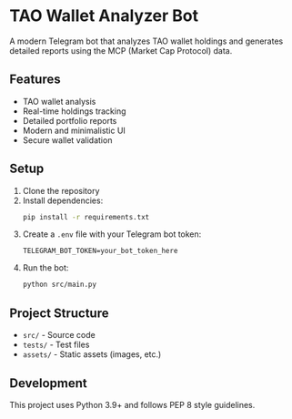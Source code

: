 # TAO Wallet Analyzer Bot

A modern Telegram bot that analyzes TAO wallet holdings and generates detailed reports using the MCP (Market Cap Protocol) data.

## Features

- TAO wallet analysis
- Real-time holdings tracking
- Detailed portfolio reports
- Modern and minimalistic UI
- Secure wallet validation

## Setup

1. Clone the repository
2. Install dependencies:
   ```bash
   pip install -r requirements.txt
   ```
3. Create a `.env` file with your Telegram bot token:
   ```
   TELEGRAM_BOT_TOKEN=your_bot_token_here
   ```
4. Run the bot:
   ```bash
   python src/main.py
   ```

## Project Structure

- `src/` - Source code
- `tests/` - Test files
- `assets/` - Static assets (images, etc.)

## Development

This project uses Python 3.9+ and follows PEP 8 style guidelines. 